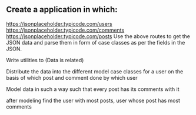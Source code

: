 
## **Create a application in which:**



https://jsonplaceholder.typicode.com/users
https://jsonplaceholder.typicode.com/comments
https://jsonplaceholder.typicode.com/posts
Use the above routes to get the JSON data and parse them in form of case classes as per the fields in the JSON.

Write utilities to (Data is related)

Distribute the data into the different model case classes for a user on the basis of which post and comment done by which user

Model data in such a way such that every post has its comments with it

after modeling find the user with most posts, user whose post has most comments

